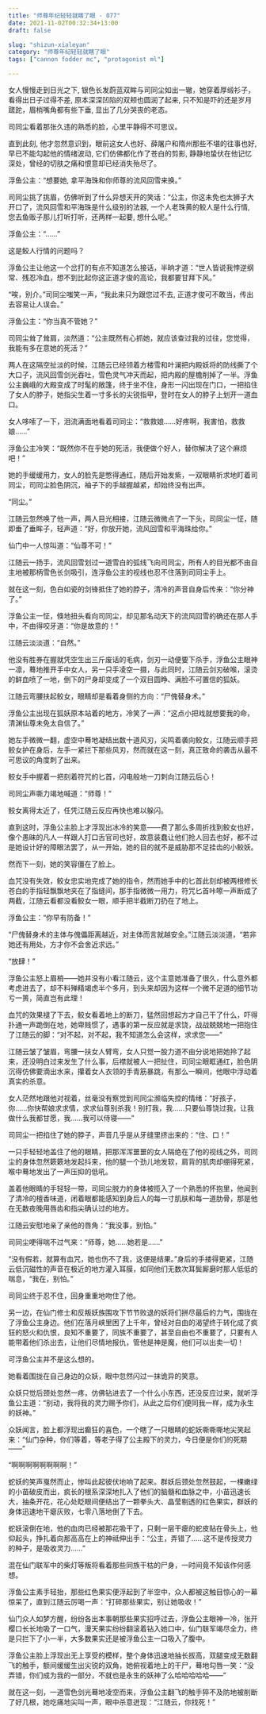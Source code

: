 ```yaml
---
title: "师尊年纪轻轻就瞎了眼 - 077"
date: 2021-11-02T00:32:34+13:00
draft: false

slug: "shizun-xialeyan"
category: "师尊年纪轻轻就瞎了眼"
tags: ["cannon fodder mc", "protagonist ml"]

---
```

女人慢慢走到日光之下, 银色长发蔚蓝双眸与司同尘如出一辙，她穿着厚缎衫子，看得出日子过得不差, 原本深深凹陷的双颊也圆润了起来, 只不知是吓的还是岁月蹉跎，眉梢嘴角都有些下垂, 显出了几分哭丧的老态。

司同尘看着那张久违的熟悉的脸，心里平静得不可思议。

直到此刻, 他才忽然意识到，眼前这女人也好、薛屠户和隋州那些不堪的往事也好, 早已不能勾起他的情绪波动, 它们仿佛都化作了苍白的剪影, 静静地蛰伏在他记忆深处，曾经的切肤之痛和恨意却已经消失殆尽了。

浮鱼公主：“想要她, 拿平海珠和你师尊的流风回雪来换。”

司同尘挑了挑眉，仿佛听到了什么异想天开的笑话：“公主，你这未免也太狮子大开口了，流风回雪和平海珠是什么级别的法器, 一个人老珠黄的鲛人是什么行情, 您去鱼贩子那儿打听打听，还两样一起要, 想什么呢。”

浮鱼公主：“……”

这是鲛人行情的问题吗？

浮鱼公主让他这一个岔打的有点不知道怎么接话，半晌才道：“世人皆说我悖逆纲常、残忍冷血，想不到比起你这正道才俊的高论，我都要甘拜下风。”

“唉，别介。”司同尘嗤笑一声，“我此来只为跟您过不去, 正道才俊可不敢当，传出去容易让人误会。”

浮鱼公主：“你当真不管她？”

司同尘耸了耸肩，淡然道：“公主既然有心抓她，就应该查过我的过往，您觉得，我能有多在意她的死活？”

两人在这隔空扯淡的时候，江随云已经领着方楼雪和叶澜把内殿妖将的防线撕了个大口子，流风回雪剑光吞吐，雪色灵气冲天而起，把内殿的屋檐削掉了一半。浮鱼公主巍峨的大殿变成了时髦的敞篷，终于坐不住，身形一闪出现在门口，一把掐住了女人的脖子，她指尖生着一寸多长的尖锐指甲，登时在女人的脖子上划开一道血口。

女人哆嗦了一下，泪流满面地看着司同尘：“救救娘……好疼啊，我害怕，救救娘……”

浮鱼公主冷笑：“既然你不在乎她的死活，我便做个好人，替你解决了这个麻烦吧！”

她的手缓缓用力，女人的脸先是憋得通红，随后开始发紫，一双眼睛祈求地盯着司同尘，司同尘脸色阴沉，袖子下的手越握越紧，却始终没有出声。

“同尘。”

江随云忽然唤了他一声，两人目光相接，江随云微微点了一下头，司同尘一怔，随即垂了垂眸子，轻声道：“好，你放开她，流风回雪和平海珠给你。”

仙门中一人惊叫道：“仙尊不可！”

江随云一扬手，流风回雪划过一道雪白的弧线飞向司同尘，所有人的目光都不由自主地被那柄雪色长剑吸引，连浮鱼公主的视线也忍不住落到司同尘手上。

就在这一刻，色白如瓷的剑锋抵住了她的脖子，清冷的声音自身后传来：“你分神了。”

浮鱼公主一怔，倏地扭头看向司同尘，却见那名动天下的流风回雪的确还在那人手中，不由得咬牙道：“你是故意的！”

江随云淡淡道：“自然。”

他没有胜券在握就凭空生出三斤废话的毛病，剑刃一动便要下杀手，浮鱼公主眼神一凛，蓦地推开手中女人，另一只手凌空一摄，与此同时，江随云剑刃破喉，滚烫的鲜血喷了一地，倒下的尸身却变成了一个双目圆睁、满脸不可置信的狐妖。

江随云弯腰扶起鲛女，眼睛却是看着身侧的方向：“尸傀替身术。”

浮鱼公主出现在狐妖原本站着的地方，冷笑了一声：“这点小把戏就想要我的命，清渊仙尊未免太自信了。”

她左手微微一翻，虚空中蓦地凝结出数十道风刃，尖鸣着袭向鲛女，江随云顺手把鲛女护在身后，左手一紧拦下那些风刃，然而就在这一刻，真正致命的袭击从最不可思议的角度刺了出来。

鲛女手中握着一把刻着符咒的匕首，闪电般地一刀刺向江随云后心！

司同尘声嘶力竭地喊道：“师尊！”

鲛女离得太近了，任凭江随云反应再快也难以躲闪。

直到这时，浮鱼公主脸上才浮现出冰冷的笑意——费了那么多周折找到鲛女也好，像个愚昧的凡人一样跟人打口舌官司也好，故意装蠢让他们抢人回去也好，都不过是她设计好的障眼法罢了，从一开始，她的目的就不是威胁那不足挂齿的小鲛妖。

然而下一刻，她的笑容僵在了脸上。

血咒没有失效，鲛女忠实地完成了她的指令，然而她手中的匕首此刻却被两根修长苍白的手指轻飘飘地夹在了指缝间，那手指微微一用力，符咒匕首咔嚓一声断成了两截，江随云看都没看鲛女一眼，顺手把半截断刀扔在了地上。

浮鱼公主：“你早有防备！”

“尸傀替身术的主体与傀儡距离越近，对主体而言就越安全。”江随云淡淡道，“若非她还有用处，方才你不会舍近求远。”

“放肆！”

浮鱼公主怒上眉梢——她并没有小看江随云，这个主意她准备了很久，什么意外都考虑进去了，却不料殚精竭虑半个多月，到头来却因为这样一个微不足道的细节功亏一篑，简直岂有此理！

血咒的效果褪了下去，鲛女看着地上的断刀，猛然回想起方才自己干了什么，吓得扑通一声跪倒在地，她卑贱惯了，遇事的第一反应就是求饶，战战兢兢地一把抱住了江随云的脚：“对不起，对不起，我不知道怎么会这样，求求您——”

江随云皱了皱眉，弯腰一扶女人臂弯，女人只觉一股力道不由分说地把她拎了起来，还没明白过来发生了什么事，后襟就被人一把扯住，司同尘眼眶通红，脸色阴沉得仿佛要滴出水来，攥着女人衣领的手青筋暴跳，有那么一瞬间，他眼中浮动着真实的杀意。

女人茫然地跟他对视着，丝毫没有察觉到司同尘濒临失控的情绪：“好孩子，你……你快帮娘求求情，求求仙尊别杀我！别打我，我……只要仙尊饶过我，让我做什么我都甘愿，我……我可以侍寝——”

司同尘一把掐住了她的脖子，声音几乎是从牙缝里挤出来的：“住、口！”

一只手轻轻地盖住了他的眼睛，把那浑浑噩噩的女人隔绝在了他的视线之外，司同尘的身体忽然簌簌地发起抖来，他的腿一个劲儿地发软，肩背的肌肉却绷得死紧，喉中蓦地发出了一声压抑的低吼。

盖着他眼睛的手轻轻一带，司同尘脱力的身体被揽入了一个熟悉的怀抱里，他闻到了清冷的檀香味道，闭着眼都能感知到身后人的每一寸肌肤和每一道肋骨，那是他在无数夜晚用唇齿和指尖确认过的地方。

江随云安慰地亲了亲他的唇角：“我没事，别怕。”

司同尘哽得喘不过气来：“师尊，她……她若是……”

“没有假若，就算有血咒，她也伤不了我，这便是结果。”身后的手搂得更紧，江随云低沉磁性的声音在极近的地方灌入耳膜，如同他们无数次耳鬓厮磨时那人低低的喘息，“我在，别怕。”

司同尘终于忍不住，回身重重地吻住了他。

另一边，在仙门修士和反叛妖族围攻下节节败退的妖将们拼尽最后的力气，围拢在了浮鱼公主身边。他们在落月峡里困了上千年，曾经对自由的渴望终于转化成了疯狂的怒火和仇恨，良知不重要了，同族不重要了，甚至自由也不重要了，只要有人能带着他们杀出去，让他们尽情地报仇，管他是神是魔，他们可以出卖一切！

可浮鱼公主并不是这么想的。

她看着围拢在自己身边的众妖，眼中忽然闪过一抹诡异的笑意。

众妖只觉后颈处忽然一疼，仿佛钻进去了一个什么小东西，还没反应过来，就听浮鱼公主道：“别动，我将我的灵力赐予你们，从此之后你们便同我一样，成为永生的妖神。”

众妖闻言，脸上都浮现出癫狂的喜色，一个瞎了一只眼睛的蛇妖嘶嘶嘶地尖笑起来：“仙门杂种，你们等着，等老子得了公主殿下的灵力，今日便是你们的死期——”

“啊啊啊啊啊啊啊啊！”

蛇妖的笑声戛然而止，惨叫此起彼伏地响了起来。群妖后颈处忽然鼓起，一棵嫩绿的小苗破皮而出，疯长的根系深深地扎入了他们的脑髓和血脉之中，小苗迅速长大，抽条开花，花心处眨眼间便结出了一颗拳头大、晶莹剔透的红色果实，群妖的身体迅速地干瘪灰败，七零八落地倒了下去。

蛇妖滚倒在地，他的血肉已经被那花吸干了，只剩一层干瘪的蛇皮贴在骨头上，他仰起头，挣扎着向那高高在上的神祗伸出手：“公主，弄错了……这不是传授灵力的种子，是吸收灵力……”

混在仙门联军中的柴灯等叛将看着那些同族干枯的尸身，一时间竟不知该作何感想。

浮鱼公主素手轻抬，那些红色果实便浮起到了半空中，众人都被这触目惊心的一幕惊呆了，直到江随云厉喝一声：“打碎那些果实，别让她吸收！”

仙门众人如梦方醒，纷纷各出本事朝那些果实招呼过去，浮鱼公主眼神一冷，张开樱口长长地吸了一口气，漫天果实纷纷翻滚着钻入她口中，仙门联军竭尽全力，终是只拦下了小一半，大多数果实还是被浮鱼公主一口吸入了腹中。

浮鱼公主脸上浮现出无上享受的模样，整个身体迅速地抽长拔高，双腿变成无数翻飞的触手，额间缓缓生出尖锐的双角，她俯视着地上的干尸，蓦地勾唇一笑：“没弄错，你们成为我的一部分，不就也是永生的妖神了么哈哈哈哈哈——”

就在这一刻，一道雪色剑光蓦地凌空而来，浮鱼公主翻飞的触手猝不及防地被削断了好几根，她吃痛地尖叫一声，眼中杀意迸现：“江随云，你找死！”

